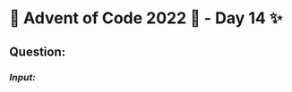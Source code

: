 # :christmas_tree: Advent of Code 2022 :christmas_tree: - Day 14 :sparkles:
## Question: 
>
>
>

### *Input:*

>
>
>